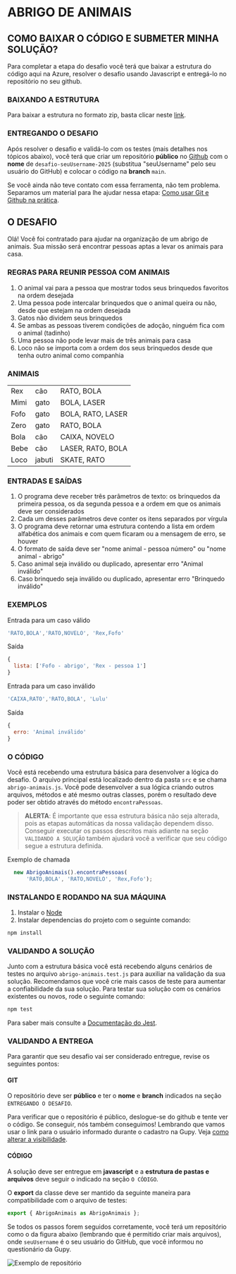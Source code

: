 # ABRIGO DE ANIMAIS

## COMO BAIXAR O CÓDIGO E SUBMETER MINHA SOLUÇÃO?
Para completar a etapa do desafio você terá que baixar a estrutura do código aqui na Azure, resolver o desafio usando Javascript e entregá-lo no repositório no seu github.

### BAIXANDO A ESTRUTURA
Para baixar a estrutura no formato zip, basta clicar neste [link](https://dev.azure.com/db-tecnologia/99dbf7ce-dadd-40d3-b827-e1648cb6a262/_apis/git/repositories/77bd95bc-00f0-4e15-9ea0-ae3d7f84428a/items?path=/&versionDescriptor%5BversionOptions%5D=0&versionDescriptor%5BversionType%5D=0&versionDescriptor%5Bversion%5D=main&resolveLfs=true&%24format=zip&api-version=5.0&download=true).

### ENTREGANDO O DESAFIO
Após resolver o desafio e validá-lo com os testes (mais detalhes nos tópicos abaixo), você terá que criar um repositório **público** no [Github](https://github.com/) com o **nome** de `desafio-seuUsername-2025` (substitua "seuUsername" pelo seu usuário do GitHub) e colocar o código na **branch** `main`.

Se você ainda não teve contato com essa ferramenta, não tem problema. Separamos um material para lhe ajudar nessa etapa: [Como usar Git e Github na prática](https://www.youtube.com/watch?v=UBAX-13g8OM).

## O DESAFIO
Olá! Você foi contratado para ajudar na organização de um abrigo de animais.
Sua missão será encontrar pessoas aptas a levar os animais para casa.

### REGRAS PARA REUNIR PESSOA COM ANIMAIS

1) O animal vai para a pessoa que mostrar todos seus brinquedos favoritos na ordem desejada 
2) Uma pessoa pode intercalar brinquedos que o animal queira ou não, desde que estejam na ordem desejada
3) Gatos não dividem seus brinquedos
4) Se ambas as pessoas tiverem condições de adoção, ninguém fica com o animal (tadinho)
5) Uma pessoa não pode levar mais de três animais para casa
6) Loco não se importa com a ordem dos seus brinquedos desde que tenha outro animal como companhia

### ANIMAIS

  |           |           |                    |
  |-----------|-----------|--------------------|
  | Rex       | cão       | RATO, BOLA         |
  | Mimi      | gato      | BOLA, LASER        |
  | Fofo      | gato      | BOLA, RATO, LASER  |
  | Zero      | gato      | RATO, BOLA         |
  | Bola      | cão       | CAIXA, NOVELO      |
  | Bebe      | cão       | LASER, RATO, BOLA  |
  | Loco      | jabuti    | SKATE, RATO        |

### ENTRADAS E SAÍDAS

1) O programa deve receber três parâmetros de texto: os brinquedos da primeira pessoa, os da segunda pessoa e a ordem em que os animais deve ser considerados
2) Cada um desses parâmetros deve conter os itens separados por vírgula
3) O programa deve retornar uma estrutura contendo a lista em ordem alfabética dos animais e com quem ficaram ou a mensagem de erro, se houver
4) O formato de saída deve ser "nome animal - pessoa número" ou "nome animal - abrigo"
5) Caso animal seja inválido ou duplicado, apresentar erro "Animal inválido"
6) Caso brinquedo seja inválido ou duplicado, apresentar erro "Brinquedo inválido"

### EXEMPLOS

Entrada para um caso válido
```js
'RATO,BOLA','RATO,NOVELO', 'Rex,Fofo'
```
Saída
```js
{
  lista: ['Fofo - abrigo', 'Rex - pessoa 1']
}
```

Entrada para um caso inválido
```js
'CAIXA,RATO','RATO,BOLA', 'Lulu'
```
Saída
```js
{
  erro: 'Animal inválido'
}
```

### O CÓDIGO
Você está recebendo uma estrutura básica para desenvolver a lógica do desafio. O arquivo principal está localizado dentro da pasta `src` e se chama `abrigo-animais.js`. Você pode desenvolver a sua lógica criando outros arquivos, métodos e até mesmo outras classes, porém o resultado deve poder ser obtido através do método `encontraPessoas`.

> **ALERTA**:
> É importante que essa estrutura básica não seja alterada, pois as etapas automáticas da nossa validação dependem disso. Conseguir executar os passos descritos mais adiante na seção `VALIDANDO A SOLUÇÃO` também ajudará você a verificar que seu código segue a estrutura definida.

Exemplo de chamada
```js
  new AbrigoAnimais().encontraPessoas(
      'RATO,BOLA', 'RATO,NOVELO', 'Rex,Fofo');
```

### INSTALANDO E RODANDO NA SUA MÁQUINA
1. Instalar o [Node](https://nodejs.org/en/)
2. Instalar dependencias do projeto com o seguinte comando:
```bash
npm install
```

### VALIDANDO A SOLUÇÃO
Junto com a estrutura básica você está recebendo alguns cenários de testes no arquivo `abrigo-animais.test.js` para auxiliar na validação da sua solução. Recomendamos que você crie mais casos de teste para aumentar a confiabilidade da sua solução.
Para testar sua solução com os cenários existentes ou novos, rode o seguinte comando:
```bash
npm test
```

Para saber mais consulte a [Documentação do Jest](https://jest-archive-august-2023.netlify.app/pt-BR/docs/getting-started).

### VALIDANDO A ENTREGA
Para garantir que seu desafio vai ser considerado entregue, revise os seguintes pontos:

#### GIT
O repositório deve ser **público** e ter o **nome** e **branch** indicados na seção `ENTREGANDO O DESAFIO`.

Para verificar que o repositório é público, deslogue-se do github e tente ver o código. Se conseguir, nós também conseguimos! Lembrando que vamos usar o link para o usuário informado durante o cadastro na Gupy. Veja [como alterar a visibilidade](https://docs.github.com/pt/repositories/managing-your-repositorys-settings-and-features/managing-repository-settings/setting-repository-visibility#changing-a-repositorys-visibility).

#### CÓDIGO
A solução deve ser entregue em **javascript** e a **estrutura de pastas e arquivos** deve seguir o indicado na seção `O CÓDIGO`.

O **export** da classe deve ser mantido da seguinte maneira para compatibilidade com o arquivo de testes:
```js
export { AbrigoAnimais as AbrigoAnimais };
```

Se todos os passos forem seguidos corretamente, você terá um repositório como o da figura abaixo (lembrando que é permitido criar mais arquivos), onde `seuUsername` é o seu usuário do GitHub, que você informou no questionário da Gupy.

![Exemplo de repositório](estrutura-repositorio.png)
